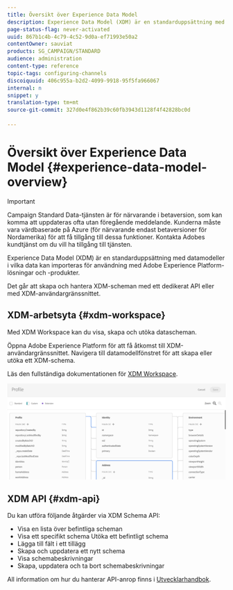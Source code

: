 ```yaml
---
title: Översikt över Experience Data Model
description: Experience Data Model (XDM) är en standarduppsättning med datamodeller i vilka data kan importeras för användning med Adobe Experience Platform-lösningar och -produkter.
page-status-flag: never-activated
uuid: 867b1c4b-4c79-4c52-9d0a-ef71993e50a2
contentOwner: sauviat
products: SG_CAMPAIGN/STANDARD
audience: administration
content-type: reference
topic-tags: configuring-channels
discoiquuid: 406c955a-b2d2-4099-9918-95f5fa966067
internal: n
snippet: y
translation-type: tm+mt
source-git-commit: 327d0e4f862b39c60fb3943d1128f4f42828bc0d

---
```



# Översikt över Experience Data Model {#experience-data-model-overview}

>[!IMPORTANT]
>
>Campaign Standard Data-tjänsten är för närvarande i betaversion, som kan komma att uppdateras ofta utan föregående meddelande. Kunderna måste vara värdbaserade på Azure (för närvarande endast betaversioner för Nordamerika) för att få tillgång till dessa funktioner. Kontakta Adobes kundtjänst om du vill ha tillgång till tjänsten.

Experience Data Model (XDM) är en standarduppsättning med datamodeller i vilka data kan importeras för användning med Adobe Experience Platform-lösningar och -produkter.

Det går att skapa och hantera XDM-scheman med ett dedikerat API eller med XDM-användargränssnittet.

## XDM-arbetsyta {#xdm-workspace}

Med XDM Workspace kan du visa, skapa och utöka datascheman.

Öppna Adobe Experience Platform för att få åtkomst till XDM-användargränssnittet. Navigera till datamodellfönstret för att skapa eller utöka ett XDM-schema.

Läs den fullständiga dokumentationen för [XDM Workspace](https://docs.adobe.com/content/help/en/experience-platform/xdm/api/getting-started.html).

![](assets/aep_xdmworkspace.png)

## XDM API {#xdm-api}

Du kan utföra följande åtgärder via XDM Schema API:

* Visa en lista över befintliga scheman
* Visa ett specifikt schema Utöka ett befintligt schema
* Lägga till fält i ett tillägg
* Skapa och uppdatera ett nytt schema
* Visa schemabeskrivningar
* Skapa, uppdatera och ta bort schemabeskrivningar

All information om hur du hanterar API-anrop finns i [Utvecklarhandbok](https://docs.adobe.com/content/help/en/experience-platform/xdm/api/getting-started.html).
